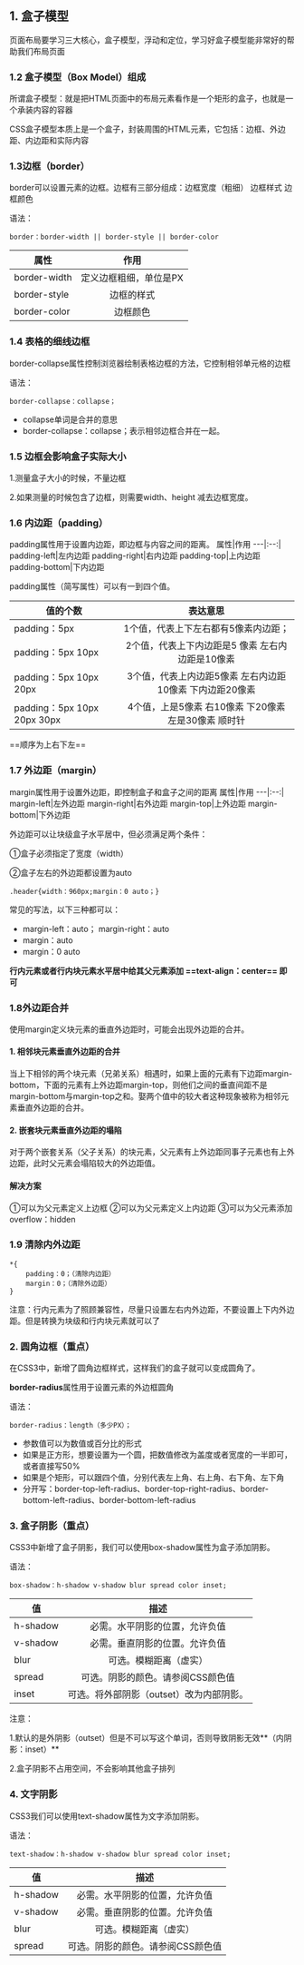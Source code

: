 ## 1. 盒子模型
页面布局要学习三大核心，盒子模型，浮动和定位，学习好盒子模型能非常好的帮助我们布局页面
### 1.2 盒子模型（Box Model）组成
所谓盒子模型：就是把HTML页面中的布局元素看作是一个矩形的盒子，也就是一个承装内容的容器

CSS盒子模型本质上是一个盒子，封装周围的HTML元素，它包括：边框、外边距、内边距和实际内容
### 1.3边框（border）
border可以设置元素的边框。边框有三部分组成：边框宽度（粗细） 边框样式 边框颜色

语法：

    border：border-width || border-style || border-color
    
属性|作用
---|:--:|
border-width|定义边框粗细，单位是PX
border-style|边框的样式
border-color|边框颜色
### 1.4 表格的细线边框
border-collapse属性控制浏览器绘制表格边框的方法，它控制相邻单元格的边框

语法：

    border-collapse：collapse；
    
- collapse单词是合并的意思
- border-collapse：collapse；表示相邻边框合并在一起。

### 1.5 边框会影响盒子实际大小
1.测量盒子大小的时候，不量边框

2.如果测量的时候包含了边框，则需要width、height 减去边框宽度。
### 1.6 内边距（padding）
padding属性用于设置内边距，即边框与内容之间的距离。
属性|作用
---|:--:|
padding-left|左内边距
padding-right|右内边距
padding-top|上内边距
padding-bottom|下内边距

padding属性（简写属性）可以有一到四个值。

值的个数|表达意思
---|:--:|
padding：5px|1个值，代表上下左右都有5像素内边距；
padding：5px 10px|2个值，代表上下内边距是5 像素 左右内边距是10像素
padding：5px 10px 20px|3个值，代表上内边距5像素 左右内边距10像素 下内边距20像素
padding：5px 10px 20px 30px|4个值，上是5像素 右10像素 下20像素 左是30像素 顺时针

==顺序为上右下左==

### 1.7 外边距（margin）
margin属性用于设置外边距，即控制盒子和盒子之间的距离
属性|作用
---|:--:|
margin-left|左外边距
margin-right|右外边距
margin-top|上外边距
margin-bottom|下外边距

外边距可以让块级盒子水平居中，但必须满足两个条件：

①盒子必须指定了宽度（width）

②盒子左右的外边距都设置为auto

    .header{width：960px;margin：0 auto；}
    
常见的写法，以下三种都可以：

- margin-left：auto； margin-right：auto
- margin：auto
- margin：0 auto


**行内元素或者行内块元素水平居中给其父元素添加 ==text-align：center== 即可**


### 1.8外边距合并
使用margin定义块元素的垂直外边距时，可能会出现外边距的合并。
#### 1. 相邻块元素垂直外边距的合并
当上下相邻的两个块元素（兄弟关系）相遇时，如果上面的元素有下边距margin-bottom，下面的元素有上外边距margin-top，则他们之间的垂直间距不是margin-bottom与margin-top之和。娶两个值中的较大者这种现象被称为相邻元素垂直外边距的合并。
#### 2. 嵌套块元素垂直外边距的塌陷
对于两个嵌套关系（父子关系）的块元素，父元素有上外边距同事子元素也有上外边距，此时父元素会塌陷较大的外边距值。
#### 解决方案
①可以为父元素定义上边框
②可以为父元素定义上内边距
③可以为父元素添加overflow：hidden
### 1.9 清除内外边距

    *{
        padding：0；（清除内边距）
        margin：0；（清除外边距）
    }
    
注意：行内元素为了照顾兼容性，尽量只设置左右内外边距，不要设置上下内外边距。但是转换为块级和行内块元素就可以了


### 2. 圆角边框（重点）
在CSS3中，新增了圆角边框样式，这样我们的盒子就可以变成圆角了。

**border-radius**属性用于设置元素的外边框圆角

语法：

    border-radius：length（多少PX）；
    
- 参数值可以为数值或百分比的形式
- 如果是正方形，想要设置为一个圆，把数值修改为盖度或者宽度的一半即可，或者直接写50%
- 如果是个矩形，可以跟四个值，分别代表左上角、右上角、右下角、左下角
- 分开写：border-top-left-radius、border-top-right-radius、border-bottom-left-radius、border-bottom-left-radius

### 3. 盒子阴影（重点）
CSS3中新增了盒子阴影，我们可以使用box-shadow属性为盒子添加阴影。

语法：

    box-shadow：h-shadow v-shadow blur spread color inset;
    
值|描述
---|:--:|
h-shadow|必需。水平阴影的位置，允许负值
v-shadow|必需。垂直阴影的位置。允许负值
blur|可选。模糊距离（虚实）
spread|可选。阴影的颜色。请参阅CSS颜色值
inset|可选。将外部阴影（outset）改为内部阴影。
注意：

1.默认的是外阴影（outset）但是不可以写这个单词，否则导致阴影无效**（内阴影：inset）**

2.盒子阴影不占用空间，不会影响其他盒子排列
### 4. 文字阴影
CSS3我们可以使用text-shadow属性为文字添加阴影。

语法：

    text-shadow：h-shadow v-shadow blur spread color inset;
    
值|描述
---|:--:|
h-shadow|必需。水平阴影的位置，允许负值
v-shadow|必需。垂直阴影的位置。允许负值
blur|可选。模糊距离（虚实）
spread|可选。阴影的颜色。请参阅CSS颜色值
